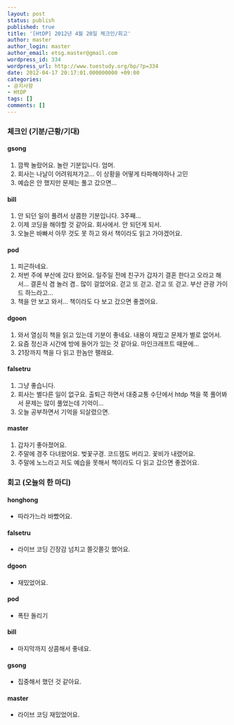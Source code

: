 ```yaml
---
layout: post
status: publish
published: true
title: '[HtDP] 2012년 4월 20일 체크인/회고'
author: master
author_login: master
author_email: etsg.master@gmail.com
wordpress_id: 334
wordpress_url: http://www.tuestudy.org/bp/?p=334
date: 2012-04-17 20:17:01.000000000 +09:00
categories:
- 공지사항
- HtDP
tags: []
comments: []
---
```

<h3>체크인 (기분/근황/기대)</h3>

<h4>gsong</h4>

<ol>
<li>깜짝 놀랐어요. 놀란 기분입니다. 엄머.</li>
<li>회사는 나날이 어려워져가고... 이 상황을 어떻게 타파해야하나 고민</li>
<li>예습은 안 했지만 문제는 풀고 갔으면...</li>
</ol>

<h4>bill</h4>

<ol>
<li>안 되던 일이 풀려서 상콤한 기분입니다. 3주째...</li>
<li>이제 코딩을 해야할 것 같아요. 회사에서. 안 되던게 되서.</li>
<li>오늘은 바빠서 아무 것도 못 하고 와서 책이라도 읽고 가야겠어요.</li>
</ol>

<h4>pod</h4>

<ol>
<li>피곤하네요.</li>
<li>저번 주에 부산에 갔다 왔어요. 일주일 전에 친구가 갑자기 결혼 한다고 오라고 해서... 결혼식 겸 놀러 겸.. 많이 걸었어요. 걷고 또 걷고. 걷고 또 걷고. 부산 관광 가이드 하느라고...</li>
<li>책을 안 보고 와서... 책이라도 다 보고 갔으면 좋겠어요.</li>
</ol>

<h4>dgoon</h4>

<ol>
<li>와서 열심히 책을 읽고 있는데 기분이 좋네요. 내용이 재밌고 문제가 별로 없어서.</li>
<li>요즘 정신과 시간에 방에 들어가 있는 것 같아요. 마인크래프트 때문에...</li>
<li>21장까지 책을 다 읽고 한놈만 팰래요.</li>
</ol>

<h4>falsetru</h4>

<ol>
<li>그냥 좋습니다.</li>
<li>회사는 별다른 일이 없구요. 출퇴근 하면서 대중교통 수단에서 htdp 책을 쭉 풀어봐서 문제는 많이 풀었는데 기억이...</li>
<li>오늘 공부하면서 기억을 되살렸으면.</li>
</ol>

<h4>master</h4>

<ol>
<li>갑자기 좋아졌어요.</li>
<li>주말에 경주 다녀왔어요. 벚꽃구경. 코드잼도 버리고. 꽃비가 내렸어요.</li>
<li>주말에 노느라고 저도 예습을 못해서 책이라도 다 읽고 갔으면 좋겠어요.</li>
</ol>

<h3>회고 (오늘의 한 마디)</h3>

<h4>honghong</h4>

<ul>
<li>따라가느라 바빴어요.</li>
</ul>

<h4>falsetru</h4>

<ul>
<li>라이브 코딩 긴장감 넘치고 쫄깃쫄깃 했어요.</li>
</ul>

<h4>dgoon</h4>

<ul>
<li>재밌었어요.</li>
</ul>

<h4>pod</h4>

<ul>
<li>폭탄 돌리기</li>
</ul>

<h4>bill</h4>

<ul>
<li>마지막까지 상콤해서 좋네요.</li>
</ul>

<h4>gsong</h4>

<ul>
<li>집중해서 했던 것 같아요.</li>
</ul>

<h4>master</h4>

<ul>
<li>라이브 코딩 재밌었어요.</li>
</ul>
